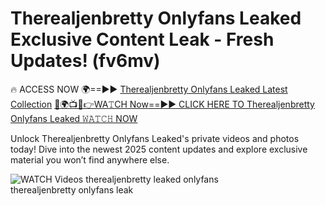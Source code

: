 # Therealjenbretty Onlyfans Leaked Exclusive Content Leak - Fresh Updates! (fv6mv)

🔥 ACCESS NOW 🌍==►► <a href="https://tinyurl.com/3fjeunct" rel="nofollow">Therealjenbretty Onlyfans Leaked Latest Collection</a></h3>
[🔴🌍📺📱👉WA𝚃CH Now==►► CLICK HERE TO Therealjenbretty Onlyfans Leaked 𝚆𝙰𝚃𝙲𝙷 NOW](https://tinyurl.com/3fjeunct)

Unlock Therealjenbretty Onlyfans Leaked's private videos and photos today! Dive into the newest 2025 content updates and explore exclusive material you won’t find anywhere else.


<a href="https://tinyurl.com/3fjeunct" rel="nofollow" data-target="animated-image.originalLink"><img src="https://camo.githubusercontent.com/8a4f000d20f83aca3bf7ec5f350d767afa0574a8a352519fd8cfa583a6f93a33/68747470733a2f2f692e696d6775722e636f6d2f644a486b345a712e676966" alt="WATCH Videos" data-canonical-src="https://i.imgur.com/dJHk4Zq.gif" style="max-width: 100%; display: inline-block;" data-target="animated-image.originalImage"></a>
therealjenbretty leaked onlyfans<br>
therealjenbretty onlyfans leak